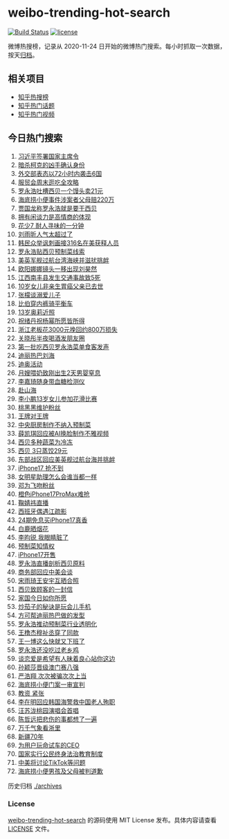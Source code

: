 # weibo-trending-hot-search

[![Build Status](https://github.com/justjavac/weibo-trending-hot-search/workflows/ci/badge.svg?branch=master)](https://github.com/justjavac/weibo-trending-hot-search/actions)
[![license](https://img.shields.io/github/license/justjavac/weibo-trending-hot-search)](https://github.com/justjavac/weibo-trending-hot-search/blob/master/LICENSE)

微博热搜榜，记录从 2020-11-24 日开始的微博热门搜索。每小时抓取一次数据，按天[归档](./archives)。

## 相关项目

- [知乎热搜榜](https://github.com/justjavac/zhihu-trending-top-search)
- [知乎热门话题](https://github.com/justjavac/zhihu-trending-hot-questions)
- [知乎热门视频](https://github.com/justjavac/zhihu-trending-hot-video)

## 今日热门搜索

<!-- BEGIN -->
<!-- 最后更新时间 Sat Sep 13 2025 05:15:04 GMT+0800 (China Standard Time) -->

1. [习近平签署国家主席令](https://s.weibo.com//weibo?q=%23%E4%B9%A0%E8%BF%91%E5%B9%B3%E7%AD%BE%E7%BD%B2%E5%9B%BD%E5%AE%B6%E4%B8%BB%E5%B8%AD%E4%BB%A4%23&Refer=new_time)
1. [暗杀柯克的凶手确认身份](https://s.weibo.com//weibo?q=%23%E6%9A%97%E6%9D%80%E6%9F%AF%E5%85%8B%E7%9A%84%E5%87%B6%E6%89%8B%E7%A1%AE%E8%AE%A4%E8%BA%AB%E4%BB%BD%23&t=31&band_rank=40&Refer=top)
1. [外交部表态以72小时内袭击6国](https://s.weibo.com//weibo?q=%23%E5%A4%96%E4%BA%A4%E9%83%A8%E8%A1%A8%E6%80%81%E4%BB%A572%E5%B0%8F%E6%97%B6%E5%86%85%E8%A2%AD%E5%87%BB6%E5%9B%BD%23&t=31&band_rank=1&Refer=top)
1. [服贸会周末逛吃全攻略](https://s.weibo.com//weibo?q=%23%E6%9C%8D%E8%B4%B8%E4%BC%9A%E5%91%A8%E6%9C%AB%E9%80%9B%E5%90%83%E5%85%A8%E6%94%BB%E7%95%A5%23&t=31&band_rank=3&Refer=top)
1. [罗永浩吐槽西贝一个馒头卖21元](https://s.weibo.com//weibo?q=%23%E7%BD%97%E6%B0%B8%E6%B5%A9%E5%90%90%E6%A7%BD%E8%A5%BF%E8%B4%9D%E4%B8%80%E4%B8%AA%E9%A6%92%E5%A4%B4%E5%8D%9621%E5%85%83%23&t=31&band_rank=5&Refer=top)
1. [海底捞小便事件涉案者父母赔220万](https://s.weibo.com//weibo?q=%23%E6%B5%B7%E5%BA%95%E6%8D%9E%E5%B0%8F%E4%BE%BF%E4%BA%8B%E4%BB%B6%E6%B6%89%E6%A1%88%E8%80%85%E7%88%B6%E6%AF%8D%E8%B5%94220%E4%B8%87%23&t=31&band_rank=4&Refer=top)
1. [贾国龙称罗永浩就是要干西贝](https://s.weibo.com//weibo?q=%23%E8%B4%BE%E5%9B%BD%E9%BE%99%E7%A7%B0%E7%BD%97%E6%B0%B8%E6%B5%A9%E5%B0%B1%E6%98%AF%E8%A6%81%E5%B9%B2%E8%A5%BF%E8%B4%9D%23&t=31&band_rank=7&Refer=top)
1. [拥有闲谈力是高情商的体现](https://s.weibo.com//weibo?q=%23%E6%8B%A5%E6%9C%89%E9%97%B2%E8%B0%88%E5%8A%9B%E6%98%AF%E9%AB%98%E6%83%85%E5%95%86%E7%9A%84%E4%BD%93%E7%8E%B0%23&t=31&band_rank=28&Refer=top)
1. [花少7 耐人寻味的一分钟](https://s.weibo.com//weibo?q=%E8%8A%B1%E5%B0%917%20%20%E8%80%90%E4%BA%BA%E5%AF%BB%E5%91%B3%E7%9A%84%E4%B8%80%E5%88%86%E9%92%9F&t=31&band_rank=29&Refer=top)
1. [刘雨昕人气太超过了](https://s.weibo.com//weibo?q=%E5%88%98%E9%9B%A8%E6%98%95%E4%BA%BA%E6%B0%94%E5%A4%AA%E8%B6%85%E8%BF%87%E4%BA%86&t=31&band_rank=23&Refer=top)
1. [韩民众举讽刺画接316名在美获释人员](https://s.weibo.com//weibo?q=%23%E9%9F%A9%E6%B0%91%E4%BC%97%E4%B8%BE%E8%AE%BD%E5%88%BA%E7%94%BB%E6%8E%A5316%E5%90%8D%E5%9C%A8%E7%BE%8E%E8%8E%B7%E9%87%8A%E4%BA%BA%E5%91%98%23&t=31&band_rank=41&Refer=top)
1. [罗永浩贴西贝预制菜线索](https://s.weibo.com//weibo?q=%E7%BD%97%E6%B0%B8%E6%B5%A9%E8%B4%B4%E8%A5%BF%E8%B4%9D%E9%A2%84%E5%88%B6%E8%8F%9C%E7%BA%BF%E7%B4%A2&t=31&band_rank=11&Refer=top)
1. [美英军舰过航台湾海峡并滋扰挑衅](https://s.weibo.com//weibo?q=%23%E7%BE%8E%E8%8B%B1%E5%86%9B%E8%88%B0%E8%BF%87%E8%88%AA%E5%8F%B0%E6%B9%BE%E6%B5%B7%E5%B3%A1%E5%B9%B6%E6%BB%8B%E6%89%B0%E6%8C%91%E8%A1%85%23&t=31&band_rank=38&Refer=top)
1. [欧阳娜娜镜头一移出现刘昊然](https://s.weibo.com//weibo?q=%E6%AC%A7%E9%98%B3%E5%A8%9C%E5%A8%9C%E9%95%9C%E5%A4%B4%E4%B8%80%E7%A7%BB%E5%87%BA%E7%8E%B0%E5%88%98%E6%98%8A%E7%84%B6&t=31&band_rank=12&Refer=top)
1. [江西南丰县发生交通事故致5死](https://s.weibo.com//weibo?q=%23%E6%B1%9F%E8%A5%BF%E5%8D%97%E4%B8%B0%E5%8E%BF%E5%8F%91%E7%94%9F%E4%BA%A4%E9%80%9A%E4%BA%8B%E6%95%85%E8%87%B45%E6%AD%BB%23&t=31&band_rank=19&Refer=top)
1. [10岁女儿非亲生胃癌父亲已去世](https://s.weibo.com//weibo?q=%2310%E5%B2%81%E5%A5%B3%E5%84%BF%E9%9D%9E%E4%BA%B2%E7%94%9F%E8%83%83%E7%99%8C%E7%88%B6%E4%BA%B2%E5%B7%B2%E5%8E%BB%E4%B8%96%23&t=31&band_rank=27&Refer=top)
1. [张檬谈溺爱儿子](https://s.weibo.com//weibo?q=%E5%BC%A0%E6%AA%AC%E8%B0%88%E6%BA%BA%E7%88%B1%E5%84%BF%E5%AD%90&t=31&band_rank=15&Refer=top)
1. [比伯穿内裤骑平衡车](https://s.weibo.com//weibo?q=%23%E6%AF%94%E4%BC%AF%E7%A9%BF%E5%86%85%E8%A3%A4%E9%AA%91%E5%B9%B3%E8%A1%A1%E8%BD%A6%23&t=31&band_rank=16&Refer=top)
1. [13岁奥莉近照](https://s.weibo.com//weibo?q=%2313%E5%B2%81%E5%A5%A5%E8%8E%89%E8%BF%91%E7%85%A7%23&t=31&band_rank=18&Refer=top)
1. [祝绪丹祝杨幂所愿皆所得](https://s.weibo.com//weibo?q=%23%E7%A5%9D%E7%BB%AA%E4%B8%B9%E7%A5%9D%E6%9D%A8%E5%B9%82%E6%89%80%E6%84%BF%E7%9A%86%E6%89%80%E5%BE%97%23&t=31&band_rank=25&Refer=top)
1. [浙江老板花3000元挽回约800万损失](https://s.weibo.com//weibo?q=%23%E6%B5%99%E6%B1%9F%E8%80%81%E6%9D%BF%E8%8A%B13000%E5%85%83%E6%8C%BD%E5%9B%9E%E7%BA%A6800%E4%B8%87%E6%8D%9F%E5%A4%B1%23&t=31&band_rank=30&Refer=top)
1. [关晓彤半夜喝酒发朋友圈](https://s.weibo.com//weibo?q=%E5%85%B3%E6%99%93%E5%BD%A4%E5%8D%8A%E5%A4%9C%E5%96%9D%E9%85%92%E5%8F%91%E6%9C%8B%E5%8F%8B%E5%9C%88&t=31&band_rank=21&Refer=top)
1. [第一批吃西贝罗永浩菜单食客发声](https://s.weibo.com//weibo?q=%23%E7%AC%AC%E4%B8%80%E6%89%B9%E5%90%83%E8%A5%BF%E8%B4%9D%E7%BD%97%E6%B0%B8%E6%B5%A9%E8%8F%9C%E5%8D%95%E9%A3%9F%E5%AE%A2%E5%8F%91%E5%A3%B0%23&t=31&band_rank=6&Refer=top)
1. [迪丽热巴刘海](https://s.weibo.com//weibo?q=%E8%BF%AA%E4%B8%BD%E7%83%AD%E5%B7%B4%E5%88%98%E6%B5%B7&t=31&band_rank=17&Refer=top)
1. [迪奥活动](https://s.weibo.com//weibo?q=%E8%BF%AA%E5%A5%A5%E6%B4%BB%E5%8A%A8&t=31&band_rank=33&Refer=top)
1. [月嫂喂奶致刚出生2天男婴窒息](https://s.weibo.com//weibo?q=%23%E6%9C%88%E5%AB%82%E5%96%82%E5%A5%B6%E8%87%B4%E5%88%9A%E5%87%BA%E7%94%9F2%E5%A4%A9%E7%94%B7%E5%A9%B4%E7%AA%92%E6%81%AF%23&t=31&band_rank=37&Refer=top)
1. [李嘉琦随身带血糖检测仪](https://s.weibo.com//weibo?q=%E6%9D%8E%E5%98%89%E7%90%A6%E9%9A%8F%E8%BA%AB%E5%B8%A6%E8%A1%80%E7%B3%96%E6%A3%80%E6%B5%8B%E4%BB%AA&t=31&band_rank=2&Refer=top)
1. [赴山海](https://s.weibo.com//weibo?q=%E8%B5%B4%E5%B1%B1%E6%B5%B7&t=31&band_rank=44&Refer=top)
1. [李小鹏13岁女儿参加花滑比赛](https://s.weibo.com//weibo?q=%23%E6%9D%8E%E5%B0%8F%E9%B9%8F13%E5%B2%81%E5%A5%B3%E5%84%BF%E5%8F%82%E5%8A%A0%E8%8A%B1%E6%BB%91%E6%AF%94%E8%B5%9B%23&t=31&band_rank=24&Refer=top)
1. [桃黑黑维护粉丝](https://s.weibo.com//weibo?q=%E6%A1%83%E9%BB%91%E9%BB%91%E7%BB%B4%E6%8A%A4%E7%B2%89%E4%B8%9D&t=31&band_rank=43&Refer=top)
1. [王牌对王牌](https://s.weibo.com//weibo?q=%E7%8E%8B%E7%89%8C%E5%AF%B9%E7%8E%8B%E7%89%8C&t=31&band_rank=45&Refer=top)
1. [中央厨房制作不纳入预制菜](https://s.weibo.com//weibo?q=%23%E4%B8%AD%E5%A4%AE%E5%8E%A8%E6%88%BF%E5%88%B6%E4%BD%9C%E4%B8%8D%E7%BA%B3%E5%85%A5%E9%A2%84%E5%88%B6%E8%8F%9C%23&t=31&band_rank=47&Refer=top)
1. [薛凯琪回应被AI换脸制作不雅视频](https://s.weibo.com//weibo?q=%23%E8%96%9B%E5%87%AF%E7%90%AA%E5%9B%9E%E5%BA%94%E8%A2%ABAI%E6%8D%A2%E8%84%B8%E5%88%B6%E4%BD%9C%E4%B8%8D%E9%9B%85%E8%A7%86%E9%A2%91%23&t=31&band_rank=24&Refer=top)
1. [西贝多种蔬菜为冷冻](https://s.weibo.com//weibo?q=%E8%A5%BF%E8%B4%9D%E5%A4%9A%E7%A7%8D%E8%94%AC%E8%8F%9C%E4%B8%BA%E5%86%B7%E5%86%BB&t=31&band_rank=35&Refer=top)
1. [西贝 3只蒸饺29元](https://s.weibo.com//weibo?q=%E8%A5%BF%E8%B4%9D%203%E5%8F%AA%E8%92%B8%E9%A5%BA29%E5%85%83&t=31&band_rank=37&Refer=top)
1. [东部战区回应美英舰过航台海并挑衅](https://s.weibo.com//weibo?q=%23%E4%B8%9C%E9%83%A8%E6%88%98%E5%8C%BA%E5%9B%9E%E5%BA%94%E7%BE%8E%E8%8B%B1%E8%88%B0%E8%BF%87%E8%88%AA%E5%8F%B0%E6%B5%B7%E5%B9%B6%E6%8C%91%E8%A1%85%23&t=31&band_rank=20&Refer=top)
1. [iPhone17 抢不到](https://s.weibo.com//weibo?q=iPhone17%20%E6%8A%A2%E4%B8%8D%E5%88%B0&t=31&band_rank=8&Refer=top)
1. [女明星助理怎么会谁当都一样](https://s.weibo.com//weibo?q=%E5%A5%B3%E6%98%8E%E6%98%9F%E5%8A%A9%E7%90%86%E6%80%8E%E4%B9%88%E4%BC%9A%E8%B0%81%E5%BD%93%E9%83%BD%E4%B8%80%E6%A0%B7&t=31&band_rank=20&Refer=top)
1. [邓为飞吻粉丝](https://s.weibo.com//weibo?q=%E9%82%93%E4%B8%BA%E9%A3%9E%E5%90%BB%E7%B2%89%E4%B8%9D&t=31&band_rank=39&Refer=top)
1. [橙色iPhone17ProMax难抢](https://s.weibo.com//weibo?q=%23%E6%A9%99%E8%89%B2iPhone17ProMax%E9%9A%BE%E6%8A%A2%23&t=31&band_rank=49&Refer=top)
1. [鞠婧祎直播](https://s.weibo.com//weibo?q=%23%E9%9E%A0%E5%A9%A7%E7%A5%8E%E7%9B%B4%E6%92%AD%23&t=31&band_rank=22&Refer=top)
1. [西班牙偶遇江疏影](https://s.weibo.com//weibo?q=%E8%A5%BF%E7%8F%AD%E7%89%99%E5%81%B6%E9%81%87%E6%B1%9F%E7%96%8F%E5%BD%B1&t=31&band_rank=41&Refer=top)
1. [24期免息买iPhone17真香](https://s.weibo.com//weibo?q=24%E6%9C%9F%E5%85%8D%E6%81%AF%E4%B9%B0iPhone17%E7%9C%9F%E9%A6%99&t=31&band_rank=48&Refer=top)
1. [白鹿晒烟花](https://s.weibo.com//weibo?q=%23%E7%99%BD%E9%B9%BF%E6%99%92%E7%83%9F%E8%8A%B1%23&t=31&band_rank=14&Refer=top)
1. [李昀锐 我眼睛脏了](https://s.weibo.com//weibo?q=%E6%9D%8E%E6%98%80%E9%94%90%20%E6%88%91%E7%9C%BC%E7%9D%9B%E8%84%8F%E4%BA%86&t=31&band_rank=10&Refer=top)
1. [预制菜知情权](https://s.weibo.com//weibo?q=%23%E9%A2%84%E5%88%B6%E8%8F%9C%E7%9F%A5%E6%83%85%E6%9D%83%23&t=31&band_rank=43&Refer=top)
1. [iPhone17开售](https://s.weibo.com//weibo?q=%23iPhone17%E5%BC%80%E5%94%AE%23&t=31&band_rank=49&Refer=top)
1. [罗永浩直播剖析西贝原料](https://s.weibo.com//weibo?q=%23%E7%BD%97%E6%B0%B8%E6%B5%A9%E7%9B%B4%E6%92%AD%E5%89%96%E6%9E%90%E8%A5%BF%E8%B4%9D%E5%8E%9F%E6%96%99%23&t=31&band_rank=39&Refer=top)
1. [商务部回应中美会谈](https://s.weibo.com//weibo?q=%23%E5%95%86%E5%8A%A1%E9%83%A8%E5%9B%9E%E5%BA%94%E4%B8%AD%E7%BE%8E%E4%BC%9A%E8%B0%88%23&t=31&band_rank=37&Refer=top)
1. [宋雨琦王安宇互晒合照](https://s.weibo.com//weibo?q=%23%E5%AE%8B%E9%9B%A8%E7%90%A6%E7%8E%8B%E5%AE%89%E5%AE%87%E4%BA%92%E6%99%92%E5%90%88%E7%85%A7%23&t=31&band_rank=11&Refer=top)
1. [西贝致顾客的一封信](https://s.weibo.com//weibo?q=%23%E8%A5%BF%E8%B4%9D%E8%87%B4%E9%A1%BE%E5%AE%A2%E7%9A%84%E4%B8%80%E5%B0%81%E4%BF%A1%23&t=31&band_rank=46&Refer=top)
1. [家国今日如你所愿](https://s.weibo.com//weibo?q=%23%E5%AE%B6%E5%9B%BD%E4%BB%8A%E6%97%A5%E5%A6%82%E4%BD%A0%E6%89%80%E6%84%BF%23&Refer=new_time)
1. [炒茄子的秘诀是玩会儿手机](https://s.weibo.com//weibo?q=%E7%82%92%E8%8C%84%E5%AD%90%E7%9A%84%E7%A7%98%E8%AF%80%E6%98%AF%E7%8E%A9%E4%BC%9A%E5%84%BF%E6%89%8B%E6%9C%BA&t=31&band_rank=49&Refer=top)
1. [方可帮迪丽热巴做的发型](https://s.weibo.com//weibo?q=%23%E6%96%B9%E5%8F%AF%E5%B8%AE%E8%BF%AA%E4%B8%BD%E7%83%AD%E5%B7%B4%E5%81%9A%E7%9A%84%E5%8F%91%E5%9E%8B%23&t=31&band_rank=9&Refer=top)
1. [罗永浩推动预制菜行业透明化](https://s.weibo.com//weibo?q=%23%E7%BD%97%E6%B0%B8%E6%B5%A9%E6%8E%A8%E5%8A%A8%E9%A2%84%E5%88%B6%E8%8F%9C%E8%A1%8C%E4%B8%9A%E9%80%8F%E6%98%8E%E5%8C%96%23&t=31&band_rank=26&Refer=top)
1. [王橹杰穆祉丞穿了同款](https://s.weibo.com//weibo?q=%23%E7%8E%8B%E6%A9%B9%E6%9D%B0%E7%A9%86%E7%A5%89%E4%B8%9E%E7%A9%BF%E4%BA%86%E5%90%8C%E6%AC%BE%23&t=31&band_rank=34&Refer=top)
1. [王一博这么快就又下班了](https://s.weibo.com//weibo?q=%E7%8E%8B%E4%B8%80%E5%8D%9A%E8%BF%99%E4%B9%88%E5%BF%AB%E5%B0%B1%E5%8F%88%E4%B8%8B%E7%8F%AD%E4%BA%86&t=31&band_rank=50&Refer=top)
1. [罗永浩还没吃过老乡鸡](https://s.weibo.com//weibo?q=%23%E7%BD%97%E6%B0%B8%E6%B5%A9%E8%BF%98%E6%B2%A1%E5%90%83%E8%BF%87%E8%80%81%E4%B9%A1%E9%B8%A1%23&t=31&band_rank=26&Refer=top)
1. [谈恋爱是希望有人昧着良心站你这边](https://s.weibo.com//weibo?q=%E8%B0%88%E6%81%8B%E7%88%B1%E6%98%AF%E5%B8%8C%E6%9C%9B%E6%9C%89%E4%BA%BA%E6%98%A7%E7%9D%80%E8%89%AF%E5%BF%83%E7%AB%99%E4%BD%A0%E8%BF%99%E8%BE%B9&t=31&band_rank=47&Refer=top)
1. [孙颖莎晋级澳门赛八强](https://s.weibo.com//weibo?q=%23%E5%AD%99%E9%A2%96%E8%8E%8E%E6%99%8B%E7%BA%A7%E6%BE%B3%E9%97%A8%E8%B5%9B%E5%85%AB%E5%BC%BA%23&t=31&band_rank=48&Refer=top)
1. [严浩翔 次次被骗次次上当](https://s.weibo.com//weibo?q=%E4%B8%A5%E6%B5%A9%E7%BF%94%20%E6%AC%A1%E6%AC%A1%E8%A2%AB%E9%AA%97%E6%AC%A1%E6%AC%A1%E4%B8%8A%E5%BD%93&t=31&band_rank=30&Refer=top)
1. [海底捞小便门案一审宣判](https://s.weibo.com//weibo?q=%23%E6%B5%B7%E5%BA%95%E6%8D%9E%E5%B0%8F%E4%BE%BF%E9%97%A8%E6%A1%88%E4%B8%80%E5%AE%A1%E5%AE%A3%E5%88%A4%23&t=31&band_rank=35&Refer=top)
1. [教资 紧张](https://s.weibo.com//weibo?q=%E6%95%99%E8%B5%84%20%E7%B4%A7%E5%BC%A0&t=31&band_rank=32&Refer=top)
1. [李在明回应韩国海警救中国老人殉职](https://s.weibo.com//weibo?q=%23%E6%9D%8E%E5%9C%A8%E6%98%8E%E5%9B%9E%E5%BA%94%E9%9F%A9%E5%9B%BD%E6%B5%B7%E8%AD%A6%E6%95%91%E4%B8%AD%E5%9B%BD%E8%80%81%E4%BA%BA%E6%AE%89%E8%81%8C%23&t=31&band_rank=41&Refer=top)
1. [汪苏泷桃园演唱会首唱](https://s.weibo.com//weibo?q=%E6%B1%AA%E8%8B%8F%E6%B3%B7%E6%A1%83%E5%9B%AD%E6%BC%94%E5%94%B1%E4%BC%9A%E9%A6%96%E5%94%B1&t=31&band_rank=46&Refer=top)
1. [陈哲远把悲伤的事都想了一遍](https://s.weibo.com//weibo?q=%E9%99%88%E5%93%B2%E8%BF%9C%E6%8A%8A%E6%82%B2%E4%BC%A4%E7%9A%84%E4%BA%8B%E9%83%BD%E6%83%B3%E4%BA%86%E4%B8%80%E9%81%8D&t=31&band_rank=36&Refer=top)
1. [万千气象看浙里](https://s.weibo.com//weibo?q=%23%E4%B8%87%E5%8D%83%E6%B0%94%E8%B1%A1%E7%9C%8B%E6%B5%99%E9%87%8C%23&t=31&band_rank=3&Refer=top)
1. [新疆70年](https://s.weibo.com//weibo?q=%23%E6%96%B0%E7%96%8670%E5%B9%B4%23&t=31&band_rank=13&Refer=top)
1. [为用户玩命试车的CEO](https://s.weibo.com//weibo?q=%23%E4%B8%BA%E7%94%A8%E6%88%B7%E7%8E%A9%E5%91%BD%E8%AF%95%E8%BD%A6%E7%9A%84CEO%23&t=31&band_rank=31&Refer=top)
1. [国家实行公民终身法治教育制度](https://s.weibo.com//weibo?q=%23%E5%9B%BD%E5%AE%B6%E5%AE%9E%E8%A1%8C%E5%85%AC%E6%B0%91%E7%BB%88%E8%BA%AB%E6%B3%95%E6%B2%BB%E6%95%99%E8%82%B2%E5%88%B6%E5%BA%A6%23&t=31&band_rank=42&Refer=top)
1. [中美将讨论TikTok等问题](https://s.weibo.com//weibo?q=%23%E4%B8%AD%E7%BE%8E%E5%B0%86%E8%AE%A8%E8%AE%BATikTok%E7%AD%89%E9%97%AE%E9%A2%98%23&t=31&band_rank=45&Refer=top)
1. [海底捞小便男孩及父母被判道歉](https://s.weibo.com//weibo?q=%23%E6%B5%B7%E5%BA%95%E6%8D%9E%E5%B0%8F%E4%BE%BF%E7%94%B7%E5%AD%A9%E5%8F%8A%E7%88%B6%E6%AF%8D%E8%A2%AB%E5%88%A4%E9%81%93%E6%AD%89%23&t=31&band_rank=48&Refer=top)

<!-- END -->

历史归档 [./archives](./archives)

### License

[weibo-trending-hot-search](https://github.com/justjavac/weibo-trending-hot-search) 的源码使用 MIT License
发布。具体内容请查看 [LICENSE](./LICENSE) 文件。
